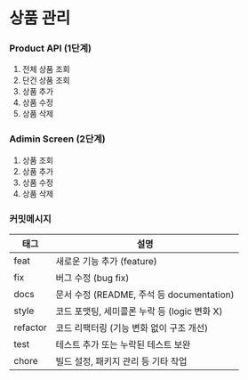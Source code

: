 # 상품 관리
### Product API (1단계)
1. 전체 상품 조회
2. 단건 상품 조회
3. 상품 추가
4. 상품 수정
5. 상품 삭제

### Adimin Screen (2단계)
1. 상품 조회 
2. 상품 추가
3. 상품 수정 
4. 상품 삭제 

### 커밋메시지

| 태그       | 설명                                 |
|----------|------------------------------------|
| feat     | 새로운 기능 추가 (feature)                |
| fix      | 버그 수정 (bug fix)                    |
| docs     | 문서 수정 (README, 주석 등 documentation) |
| style    | 코드 포맷팅, 세미콜론 누락 등 (logic 변화 X)     |
| refactor | 코드 리팩터링 (기능 변화 없이 구조 개선)           |
| test     | 테스트 추가 또는 누락된 테스트 보완               |
| chore    | 빌드 설정, 패키지 관리 등 기타 작업              |
